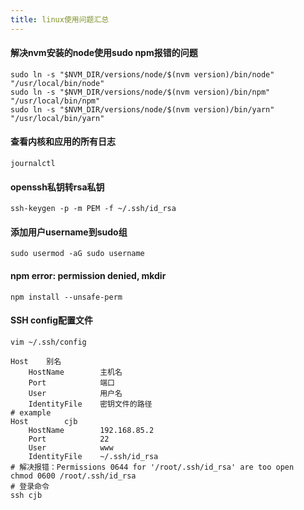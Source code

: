 ```yaml
---
title: linux使用问题汇总
---
```



#### 解决nvm安装的node使用sudo npm报错的问题

``` shell
sudo ln -s "$NVM_DIR/versions/node/$(nvm version)/bin/node" "/usr/local/bin/node"
sudo ln -s "$NVM_DIR/versions/node/$(nvm version)/bin/npm" "/usr/local/bin/npm"
sudo ln -s "$NVM_DIR/versions/node/$(nvm version)/bin/yarn" "/usr/local/bin/yarn"
```
#### 查看内核和应用的所有日志

``` shell
journalctl
```

#### openssh私钥转rsa私钥

``` shell
ssh-keygen -p -m PEM -f ~/.ssh/id_rsa
```

#### 添加用户username到sudo组

``` shell
sudo usermod -aG sudo username
```

#### npm error: permission denied, mkdir

``` shell
npm install --unsafe-perm
```

#### SSH config配置文件

``` shell
vim ~/.ssh/config

Host    别名
    HostName        主机名
    Port            端口
    User            用户名
    IdentityFile    密钥文件的路径
# example
Host        cjb
    HostName        192.168.85.2
    Port            22
    User            www
    IdentityFile    ~/.ssh/id_rsa
# 解决报错：Permissions 0644 for '/root/.ssh/id_rsa' are too open
chmod 0600 /root/.ssh/id_rsa
# 登录命令
ssh cjb
```
